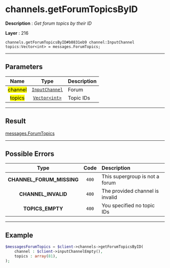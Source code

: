 # channels.getForumTopicsByID

**Description** : *Get forum topics by their ID*

**Layer** : 216

```tl
channels.getForumTopicsByID#b0831eb9 channel:InputChannel topics:Vector<int> = messages.ForumTopics;
```

---

## Parameters

| Name | Type | Description |
| :---: | :---: | :--- |
| <mark>channel</mark> | [`InputChannel`](type/InputChannel) | Forum |
| <mark>topics</mark> | [`Vector<int>`](type/int) | Topic IDs |

---

## Result

[messages.ForumTopics](type/messages.ForumTopics)

---

## Possible Errors

| Type | Code | Description |
| :---: | :---: | :--- |
| **CHANNEL_FORUM_MISSING** | `400` | This supergroup is not a forum |
| **CHANNEL_INVALID** | `400` | The provided channel is invalid |
| **TOPICS_EMPTY** | `400` | You specified no topic IDs |

---

## Example

```php
$messagesForumTopics = $client->channels->getForumTopicsByID(
	channel : $client->inputChannelEmpty(),
	topics : array(81),
);
```